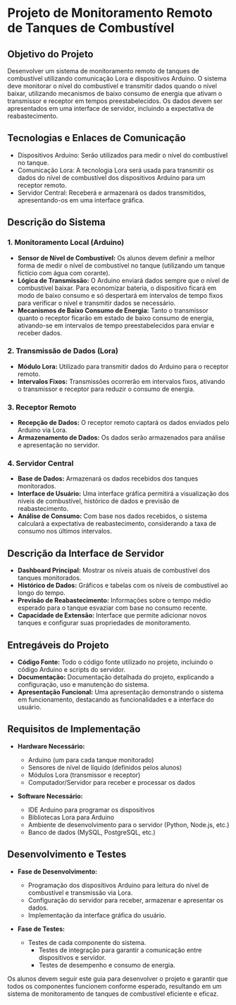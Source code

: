 # Projeto de Monitoramento Remoto de Tanques de Combustível


## Objetivo do Projeto
Desenvolver um sistema de monitoramento remoto de tanques de combustível utilizando comunicação Lora e dispositivos Arduino. O sistema deve monitorar o nível do combustível e transmitir dados quando o nível baixar, utilizando mecanismos de baixo consumo de energia que ativam o transmissor e receptor em tempos preestabelecidos. Os dados devem ser apresentados em uma interface de servidor, incluindo a expectativa de reabastecimento.


## Tecnologias e Enlaces de Comunicação
- Dispositivos Arduino: Serão utilizados para medir o nível do combustível no tanque.
- Comunicação Lora: A tecnologia Lora será usada para transmitir os dados do nível de combustível dos dispositivos Arduino para um receptor remoto.
- Servidor Central: Receberá e armazenará os dados transmitidos, apresentando-os em uma interface gráfica.


## Descrição do Sistema
### 1. Monitoramento Local (Arduino)
- **Sensor de Nível de Combustível:** Os alunos devem definir a melhor forma de medir o nível de combustível no tanque (utilizando um tanque fictício com água com corante).
- **Lógica de Transmissão:** O Arduino enviará dados sempre que o nível de combustível baixar. Para economizar bateria, o dispositivo ficará em modo de baixo consumo e só despertará em intervalos de tempo fixos para verificar o nível e transmitir dados se necessário.
- **Mecanismos de Baixo Consumo de Energia:** Tanto o transmissor quanto o receptor ficarão em estado de baixo consumo de energia, ativando-se em intervalos de tempo preestabelecidos para enviar e receber dados.

### 2. Transmissão de Dados (Lora)
- **Módulo Lora:** Utilizado para transmitir dados do Arduino para o receptor remoto.
- **Intervalos Fixos:** Transmissões ocorrerão em intervalos fixos, ativando o transmissor e receptor para reduzir o consumo de energia.

### 3. Receptor Remoto
- **Recepção de Dados:** O receptor remoto captará os dados enviados pelo Arduino via Lora.
- **Armazenamento de Dados:** Os dados serão armazenados para análise e apresentação no servidor.

### 4. Servidor Central
- **Base de Dados:** Armazenará os dados recebidos dos tanques monitorados.
- **Interface de Usuário:** Uma interface gráfica permitirá a visualização dos níveis de combustível, histórico de dados e previsão de reabastecimento.
- **Análise de Consumo:** Com base nos dados recebidos, o sistema calculará a expectativa de reabastecimento, considerando a taxa de consumo nos últimos intervalos.


## Descrição da Interface de Servidor
- **Dashboard Principal:** Mostrar os níveis atuais de combustível dos tanques monitorados.
- **Histórico de Dados:** Gráficos e tabelas com os níveis de combustível ao longo do tempo.
- **Previsão de Reabastecimento:** Informações sobre o tempo médio esperado para o tanque esvaziar com base no consumo recente.
- **Capacidade de Extensão:** Interface que permite adicionar novos tanques e configurar suas propriedades de monitoramento.


## Entregáveis do Projeto
- **Código Fonte:** Todo o código fonte utilizado no projeto, incluindo o código Arduino e scripts do servidor.
- **Documentação:** Documentação detalhada do projeto, explicando a configuração, uso e manutenção do sistema.
- **Apresentação Funcional:** Uma apresentação demonstrando o sistema em funcionamento, destacando as funcionalidades e a interface do usuário.


## Requisitos de Implementação
- **Hardware Necessário:**
    - Arduino (um para cada tanque monitorado)
    - Sensores de nível de líquido (definidos pelos alunos)
    - Módulos Lora (transmissor e receptor)
    - Computador/Servidor para receber e processar os dados

- **Software Necessário:**
    - IDE Arduino para programar os dispositivos
    - Bibliotecas Lora para Arduino
    - Ambiente de desenvolvimento para o servidor (Python, Node.js, etc.)
    - Banco de dados (MySQL, PostgreSQL, etc.)


## Desenvolvimento e Testes
- **Fase de Desenvolvimento:**
    - Programação dos dispositivos Arduino para leitura do nível de combustível e transmissão via Lora.
    - Configuração do servidor para receber, armazenar e apresentar os dados.
    - Implementação da interface gráfica do usuário.

- **Fase de Testes:**
    - Testes de cada componente do sistema.
        - Testes de integração para garantir a comunicação entre dispositivos e servidor.
        - Testes de desempenho e consumo de energia.



Os alunos devem seguir este guia para desenvolver o projeto e garantir que todos os componentes funcionem conforme esperado, resultando em um sistema de monitoramento de tanques de combustível eficiente e eficaz.
